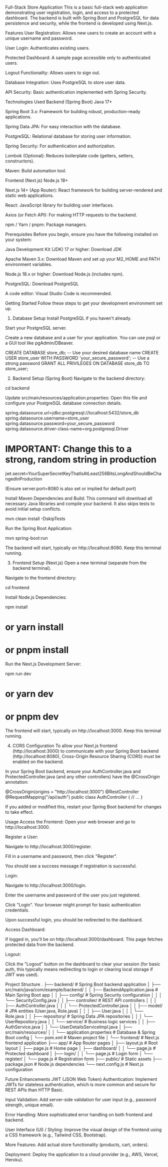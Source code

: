 Full-Stack Store Application
This is a basic full-stack web application demonstrating user registration, login, and access to a protected dashboard. The backend is built with Spring Boot and PostgreSQL for data persistence and security, while the frontend is developed using Next.js.

Features
User Registration: Allows new users to create an account with a unique username and password.

User Login: Authenticates existing users.

Protected Dashboard: A sample page accessible only to authenticated users.

Logout Functionality: Allows users to sign out.

Database Integration: Uses PostgreSQL to store user data.

API Security: Basic authentication implemented with Spring Security.

Technologies Used
Backend (Spring Boot)
Java 17+

Spring Boot 3.x: Framework for building robust, production-ready applications.

Spring Data JPA: For easy interaction with the database.

PostgreSQL: Relational database for storing user information.

Spring Security: For authentication and authorization.

Lombok (Optional): Reduces boilerplate code (getters, setters, constructors).

Maven: Build automation tool.

Frontend (Next.js)
Node.js 18+

Next.js 14+ (App Router): React framework for building server-rendered and static web applications.

React: JavaScript library for building user interfaces.

Axios (or Fetch API): For making HTTP requests to the backend.

npm / Yarn / pnpm: Package managers.

Prerequisites
Before you begin, ensure you have the following installed on your system:

Java Development Kit (JDK) 17 or higher:
Download JDK

Apache Maven 3.x:
Download Maven and set up your M2_HOME and PATH environment variables.

Node.js 18.x or higher:
Download Node.js (includes npm).

PostgreSQL:
Download PostgreSQL

A code editor: Visual Studio Code is recommended.

Getting Started
Follow these steps to get your development environment set up.

1. Database Setup
Install PostgreSQL if you haven't already.

Start your PostgreSQL server.

Create a new database and a user for your application. You can use psql or a GUI tool like pgAdmin/DBeaver.

CREATE DATABASE store_db; -- Use your desired database name
CREATE USER store_user WITH PASSWORD 'your_secure_password'; -- Use a strong password
GRANT ALL PRIVILEGES ON DATABASE store_db TO store_user;

2. Backend Setup (Spring Boot)
Navigate to the backend directory:

cd backend

Update src/main/resources/application.properties:
Open this file and configure your PostgreSQL database connection details.

spring.datasource.url=jdbc:postgresql://localhost:5432/store_db
spring.datasource.username=store_user
spring.datasource.password=your_secure_password
spring.datasource.driver-class-name=org.postgresql.Driver

# IMPORTANT: Change this to a strong, random string in production
jwt.secret=YourSuperSecretKeyThatIsAtLeast256BitsLongAndShouldBeChangedInProduction

(Ensure server.port=8080 is also set or implied for default port)

Install Maven Dependencies and Build:
This command will download all necessary Java libraries and compile your backend. It also skips tests to avoid initial setup conflicts.

mvn clean install -DskipTests

Run the Spring Boot Application:

mvn spring-boot:run

The backend will start, typically on http://localhost:8080. Keep this terminal running.

3. Frontend Setup (Next.js)
Open a new terminal (separate from the backend terminal).

Navigate to the frontend directory:

cd frontend

Install Node.js Dependencies:

npm install
# or yarn install
# or pnpm install

Run the Next.js Development Server:

npm run dev
# or yarn dev
# or pnpm dev

The frontend will start, typically on http://localhost:3000. Keep this terminal running.

4. CORS Configuration
To allow your Next.js frontend (http://localhost:3000) to communicate with your Spring Boot backend (http://localhost:8080), Cross-Origin Resource Sharing (CORS) must be enabled on the backend.

In your Spring Boot backend, ensure your AuthController.java and ProtectedController.java (and any other controllers) have the @CrossOrigin annotation:

@CrossOrigin(origins = "http://localhost:3000")
@RestController
@RequestMapping("/api/auth")
public class AuthController {
    // ...
}

If you added or modified this, restart your Spring Boot backend for changes to take effect.

Usage
Access the Frontend: Open your web browser and go to http://localhost:3000.

Register a User:

Navigate to http://localhost:3000/register.

Fill in a username and password, then click "Register".

You should see a success message if registration is successful.

Login:

Navigate to http://localhost:3000/login.

Enter the username and password of the user you just registered.

Click "Login". Your browser might prompt for basic authentication credentials.

Upon successful login, you should be redirected to the dashboard.

Access Dashboard:

If logged in, you'll be on http://localhost:3000/dashboard. This page fetches protected data from the backend.

Logout:

Click the "Logout" button on the dashboard to clear your session (for basic auth, this typically means redirecting to login or clearing local storage if JWT was used).

Project Structure
.
├── backend/                  # Spring Boot backend application
│   ├── src/main/java/com/example/backend/
│   │   ├── BackendApplication.java # Main Spring Boot app
│   │   ├── config/           # Spring Security configuration
│   │   │   └── SecurityConfig.java
│   │   ├── controller/       # REST API controllers
│   │   │   ├── AuthController.java
│   │   │   └── ProtectedController.java
│   │   ├── model/            # JPA entities (User.java, Role.java)
│   │   │   ├── User.java
│   │   │   └── Role.java
│   │   ├── repository/       # Spring Data JPA repositories
│   │   │   └── UserRepository.java
│   │   └── service/          # Business logic services
│   │       ├── AuthService.java
│   │       └── UserDetailsServiceImpl.java
│   ├── src/main/resources/
│   │   └── application.properties # Database & Spring Boot config
│   └── pom.xml               # Maven project file
│
└── frontend/                 # Next.js frontend application
    ├── app/                  # App Router pages
    │   ├── layout.js         # Root layout
    │   ├── page.js           # Home page
    │   ├── dashboard/
    │   │   └── page.js       # Protected dashboard
    │   ├── login/
    │   │   └── page.js       # Login form
    │   └── register/
    │       └── page.js       # Registration form
    ├── public/               # Static assets
    ├── package.json          # Node.js dependencies
    └── next.config.js        # Next.js configuration

Future Enhancements
JWT (JSON Web Token) Authentication: Implement JWTs for stateless authentication, which is more common and secure for REST APIs than HTTP Basic.

Input Validation: Add server-side validation for user input (e.g., password strength, unique email).

Error Handling: More sophisticated error handling on both frontend and backend.

User Interface (UI) / Styling: Improve the visual design of the frontend using a CSS framework (e.g., Tailwind CSS, Bootstrap).

More Features: Add actual store functionality (products, cart, orders).

Deployment: Deploy the application to a cloud provider (e.g., AWS, Vercel, Heroku).
